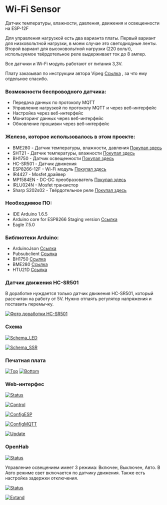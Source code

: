 # Wi-Fi Sensor

Датчик температуры, влажности, давления, движения и освещенности на ESP-12F

Для управления нагрузкой есть два варианта платы. Первый вариант для низковольтной нагрузки, в моем случае это светодиодные ленты. Второй вариант для высоковольтной нагрузки (220 вольт), используемое твёрдотельное реле выдерживает ток до 8 ампер.

Все датчики и Wi-Fi модуль работают от питания 3,3V.

Плату заказывал по инструкции автора Vipeg [Ссылка](http://mysku.ru/blog/others/36157.html) , за что ему отдельное спасибо.


### Возможности беспроводного датчика:

- Передача данных по протоколу MQTT
- Управление нагрузкой по протоколу MQTT и через веб-интерфейс
- Настройка через веб-интерфейс
- Мониторинг данных через веб-интерфейс
- Обновление прошивки через веб-интерфейс


### Железо, которое использовалось в этом проекте:

- BME280 - Датчик температуры, влажности, давления   [Покупал здесь](http://www.ebay.com/itm/361366521095?_trksid=p2060353.m2749.l2649&ssPageName=STRK%3AMEBIDX%3AIT) 
- SHT21 - Датчик температуры, влажности   [Покупал здесь](http://www.ebay.com/itm/201371694878?ssPageName=STRK:MESINDXX:IT&_trksid=p3984.m1436.l2649)
- BH1750 - Датчик освещенности   [Покупал здесь](http://www.ebay.com/itm/281774009375?_trksid=p2060353.m2749.l2649&ssPageName=STRK%3AMEBIDX%3AIT)
- HC-SR501 - Датчик движения
- ESP8266-12F - Wi-Fi модуль   [Покупал здесь](http://www.aliexpress.com/snapshot/7056558451.html?orderId=70501426978354)
- IR4427 - Mosfet драйвер
- MP1584EN - DC-DC преобразователь   [Покупал здесь](http://www.aliexpress.com/snapshot/7056558454.html?orderId=70501426988354)
- IRLU024N - Mosfet транзистор
- Sharp S202s02 - Твёрдотельное реле   [Покупал здесь](http://www.aliexpress.com/snapshot/7220777148.html?orderId=71990495728354)


### Необходимое ПО:

- IDE Arduino 1.6.5
- Arduino core for ESP8266 Staging version  [Ссылка](https://github.com/esp8266/Arduino)
- Eagle 7.5.0


### Библиотеки Arduino:

- ArduinoJson   [Ссылка](https://github.com/bblanchon/ArduinoJson)
- Pubsubclient  [Ссылка](https://github.com/knolleary/pubsubclient)
- BH1750        [Ссылка](https://github.com/claws/BH1750)
- BME280        [Ссылка](https://github.com/sparkfun/SparkFun_BME280_Arduino_Library)
- HTU21D        [Ссылка](https://github.com/enjoyneering/HTU21D)


### Датчик движения HC-SR501
В доработке нуждается только датчик движения HC-SR501, который рассчитан на работу от 5V. Нужно отпаять регулятор напряжения и поставить перемычку.

   [![Фото доработки HC-SR501](/screenshots/HC-SR501.jpg)](/screenshots/HC-SR501.jpg)


### Схема

   [![Schema_LED](/screenshots/Schema_LED.png)](/screenshots/Schema_LED.png)

   [![Schema_SSR](/screenshots/Schema_SSR.png)](/screenshots/Schema_SSR.png)


### Печатная плата

   [![Top](/screenshots/thumbs/PCB_top_th.png)](/screenshots/PCB_top.png)
   [![Bottom](/screenshots/thumbs/PCB_bottom_th.png)](/screenshots/PCB_bottom.png)


### Web-интерфес

   [![Status](/screenshots/Status.png)](/screenshots/Status.png)

   [![Control](/screenshots/Control.png)](/screenshots/Control.png)

   [![ConfigESP](/screenshots/ConfigESP.png)](/screenshots/ConfigESP.png)

   [![ConfigMQTT](/screenshots/ConfigMQTT.png)](/screenshots/ConfigMQTT.png)

   [![Update](/screenshots/Update.png)](/screenshots/Update.png)


### OpenHab

   [![Status](/screenshots/OpenHab.png)](/screenshots/OpenHab.png)

Управление освещением имеет 3 режима: Включен, Выключен, Авто.
В Авто режиме свет включается по датчику движения. Также есть настройка задержки отключения.


   [![Status](/screenshots/OpenHab_graph.png)](/screenshots/OpenHab_graph.png)

   [![Extand](/screenshots/OpenHab_ext.png)](/screenshots/OpenHab_ext.png)
